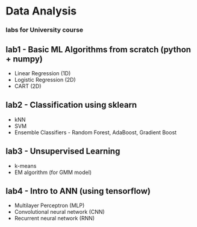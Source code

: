 # Data Analysis 
### labs for University course
## lab1 - Basic ML Algorithms from scratch (python + numpy)
* Linear Regression (1D)
* Logistic Regression (2D)
* CART (2D)
## lab2 - Classification using sklearn
* kNN
* SVM
* Ensemble Classifiers - Random Forest, AdaBoost, Gradient Boost
## lab3 - Unsupervised Learning
* k-means
* EM algorithm (for GMM model)
## lab4 - Intro to ANN (using tensorflow)
* Multilayer Perceptron (MLP)
* Convolutional neural network (CNN)
* Recurrent neural network (RNN)
